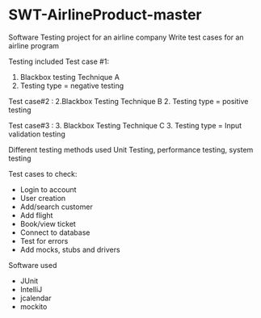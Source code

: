 # SWT-AirlineProduct-master

Software Testing project for an airline company
Write test cases for an airline program

Testing included
Test case #1:
1. Blackbox testing Technique A
2. Testing type = negative testing

Test case#2 :
2.Blackbox Testing Technique B
2. Testing type = positive testing

Test case#3 :
3. Blackbox Testing Technique C
3. Testing type = Input validation testing

Different testing methods used
Unit Testing, performance testing, system testing

Test cases to check:
- Login to account
- User creation
- Add/search customer
- Add flight
- Book/view ticket
- Connect to database
- Test for errors
- Add mocks, stubs and drivers

Software used
- JUnit
- IntelliJ
- jcalendar
- mockito

